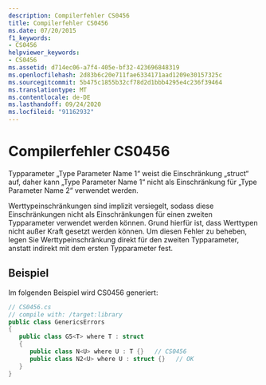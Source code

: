 ```yaml
---
description: Compilerfehler CS0456
title: Compilerfehler CS0456
ms.date: 07/20/2015
f1_keywords:
- CS0456
helpviewer_keywords:
- CS0456
ms.assetid: d714ec06-a7f4-405e-bf32-423696848319
ms.openlocfilehash: 2d83b6c20e711fae6334171aad1209e30157325c
ms.sourcegitcommit: 5b475c1855b32cf78d2d1bbb4295e4c236f39464
ms.translationtype: MT
ms.contentlocale: de-DE
ms.lasthandoff: 09/24/2020
ms.locfileid: "91162932"
---
```

# <a name="compiler-error-cs0456"></a>Compilerfehler CS0456

Typparameter „Type Parameter Name 1“ weist die Einschränkung „struct“ auf, daher kann „Type Parameter Name 1“ nicht als Einschränkung für „Type Parameter Name 2“ verwendet werden.  
  
 Werttypeinschränkungen sind implizit versiegelt, sodass diese Einschränkungen nicht als Einschränkungen für einen zweiten Typparameter verwendet werden können. Grund hierfür ist, dass Werttypen nicht außer Kraft gesetzt werden können. Um diesen Fehler zu beheben, legen Sie Werttypeinschränkung direkt für den zweiten Typparameter, anstatt indirekt mit dem ersten Typparameter fest.  
  
## <a name="example"></a>Beispiel  

 Im folgenden Beispiel wird CS0456 generiert:  
  
```csharp  
// CS0456.cs  
// compile with: /target:library  
public class GenericsErrors  
{  
   public class G5<T> where T : struct  
   {  
      public class N<U> where U : T {}   // CS0456  
      public class N2<U> where U : struct {}   // OK  
   }  
}  
```
